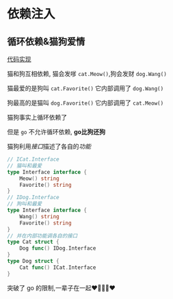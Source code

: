 # 依赖注入

## 循环依赖&猫狗爱情


[代码实现](./internal/dep/main.go)

猫和狗互相依赖, 猫会发嗲 `cat.Meow()`,狗会发财 `dog.Wang()`

猫最爱的是狗叫 `cat.Favorite()`  它内部调用了 `dog.Wang()`

狗最高的是猫叫 `dog.Favorite()`  它内部调用了 `cat.Meow()`

猫狗事实上循环依赖了

但是 `go` 不允许循环依赖, **go比狗还狗**

猫狗利用*接口*描述了各自的*功能*

```go
// ICat.Interface
// 猫叫和最爱
type Interface interface {
    Meow() string
    Favorite() string
}
// IDog.Interface
// 狗叫和最爱
type Interface interface {
    Wang() string
    Favorite() string
}
// 并在内部功能调各自的接口
type Cat struct {
    Dog func() IDog.Interface
}
type Dog struct {
    Cat func() ICat.Interface
}
```
突破了 go 的限制,一辈子在一起❤️🎉🎉🎉❤️